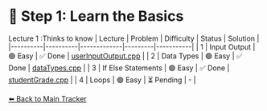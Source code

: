 # 🧠 Step 1: Learn the Basics
Lecture 1 :Thinks to know
| Lecture | Problem | Difficulty | Status | Solution |
|----------|----------|-------------|---------|-----------|
| 1 | Input Output | 🟢 Easy | ✅ Done | [userInputOutput.cpp](../../Step_1_Learn_the_Basics/userInputOutput.cpp) |
| 2 | Data Types | 🟢 Easy | ✅ Done | [dataTypes.cpp](../../Step_1_Learn_the_Basics/dataTypes.cpp) |
| 3 | If Else Statements | 🟢 Easy | ✅ Done | [studentGrade.cpp](../../Step_1_Learn_the_Basics/studentGrade.cpp) |
| 4 | Loops | 🟢 Easy | ⏳ Pending | - |

[⬅️ Back to Main Tracker](../README.md)
